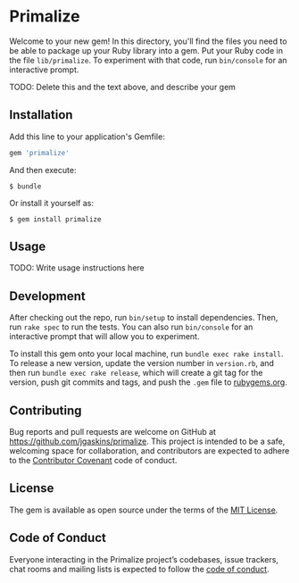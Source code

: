 # Primalize

Welcome to your new gem! In this directory, you'll find the files you need to be able to package up your Ruby library into a gem. Put your Ruby code in the file `lib/primalize`. To experiment with that code, run `bin/console` for an interactive prompt.

TODO: Delete this and the text above, and describe your gem

## Installation

Add this line to your application's Gemfile:

```ruby
gem 'primalize'
```

And then execute:

    $ bundle

Or install it yourself as:

    $ gem install primalize

## Usage

TODO: Write usage instructions here

## Development

After checking out the repo, run `bin/setup` to install dependencies. Then, run `rake spec` to run the tests. You can also run `bin/console` for an interactive prompt that will allow you to experiment.

To install this gem onto your local machine, run `bundle exec rake install`. To release a new version, update the version number in `version.rb`, and then run `bundle exec rake release`, which will create a git tag for the version, push git commits and tags, and push the `.gem` file to [rubygems.org](https://rubygems.org).

## Contributing

Bug reports and pull requests are welcome on GitHub at https://github.com/jgaskins/primalize. This project is intended to be a safe, welcoming space for collaboration, and contributors are expected to adhere to the [Contributor Covenant](http://contributor-covenant.org) code of conduct.

## License

The gem is available as open source under the terms of the [MIT License](https://opensource.org/licenses/MIT).

## Code of Conduct

Everyone interacting in the Primalize project’s codebases, issue trackers, chat rooms and mailing lists is expected to follow the [code of conduct](https://github.com/jgaskins/primalize/blob/master/CODE_OF_CONDUCT.md).
